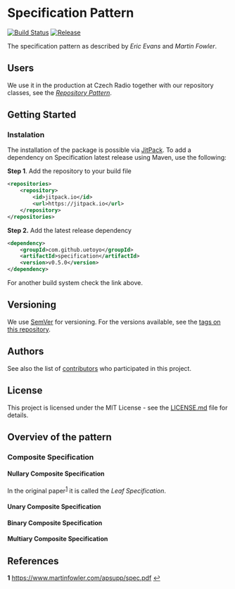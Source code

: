 # Specification Pattern

[![Build Status](https://travis-ci.org/uetoyo/specification-pattern.svg?branch=master)](https://travis-ci.org/uetoyo/specification-pattern)
[![Release](https://jitpack.io/v/uetoyo/specification-pattern.svg)](https://jitpack.io/#uetoyo/specification-pattern)

The specification pattern as described by *Eric Evans* and *Martin Fowler*.

## Users

We use it in the production at Czech Radio together with our repository classes, see the *[Repository Pattern](https://martinfowler.com/eaaCatalog/repository.html)*.

## Getting Started

### Instalation

The installation of the package is possible via [JitPack](https://jitpack.io/#uetoyo/spec). To add a dependency on Specification latest release using Maven, use the following:

**Step 1**. Add the repository to your build file

```xml
<repositories>
    <repository>
        <id>jitpack.io</id>
        <url>https://jitpack.io</url>
    </repository>
</repositories>
```

**Step 2.** Add the latest release dependency

```xml
<dependency>
    <groupId>com.github.uetoyo</groupId>
    <artifactId>specification</artifactId>
    <version>v0.5.0</version>
</dependency>

```

For another build system check the link above.

## Versioning

We use [SemVer](http://semver.org/) for versioning. For the versions available, see the [tags on this repository](https://github.com/uetoyo/spec/tags). 

## Authors

See also the list of [contributors](https://github.com/uetoyo/spec/contributors) who participated in this project.

## License

This project is licensed under the MIT License - see the [LICENSE.md](LICENSE.md) file for details.

## Overviev of the pattern

### Composite Specification

#### Nullary Composite Specification

In the original paper<sup id="a1">[1](#f1)</sup> it is called the *Leaf Specification*.

#### Unary Composite Specification

#### Binary Composite Specification

#### Multiary Composite Specification

## References

<b id="f1">1</b> https://www.martinfowler.com/apsupp/spec.pdf [↩](#a1)
